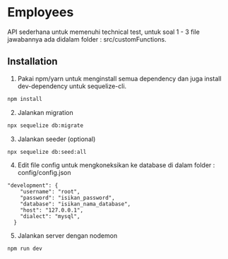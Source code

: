 # Employees

API sederhana untuk memenuhi technical test, untuk soal 1 - 3 file jawabannya ada didalam folder : src/customFunctions.

## Installation

1. Pakai npm/yarn untuk menginstall semua dependency dan juga install dev-dependency untuk sequelize-cli.

```bash
npm install
```

2. Jalankan migration
```bash
npx sequelize db:migrate
```

3. Jalankan seeder (optional)
```bash
npx sequelize db:seed:all
```

4. Edit file config untuk mengkoneksikan ke database di dalam folder : config/config.json
```
"development": {
    "username": "root",
    "password": "isikan_password",
    "database": "isikan_nama_database",
    "host": "127.0.0.1",
    "dialect": "mysql",
  }
```

5. Jalankan server dengan nodemon
```bash
npm run dev
```
